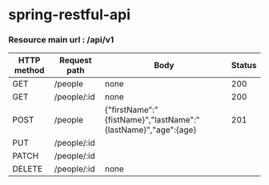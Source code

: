 # spring-restful-api

### Resource main url : /api/v1

| HTTP method | Request path | Body | Status |
| ----------- | ------------ | ---- | -------|
| GET         | /people      | none | 200
| GET         | /people/:id  | none | 200
| POST        | /people      | {\"firstName":"{fistName}",\"lastName":"{lastName}",\"age":{age}|201
| PUT         | /people/:id  |      |
| PATCH       | /people/:id  |      |
| DELETE      | /people/:id  | none |
